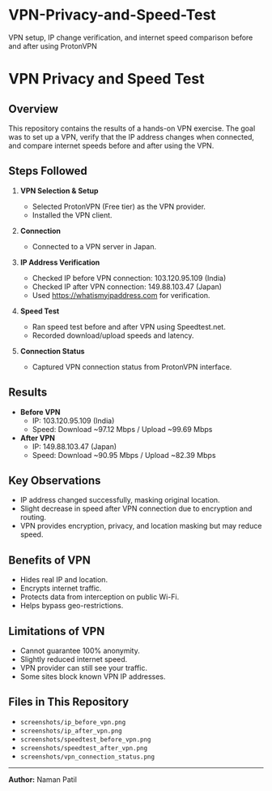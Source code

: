 # VPN-Privacy-and-Speed-Test
VPN setup, IP change verification, and internet speed comparison before and after using ProtonVPN
# VPN Privacy and Speed Test

## Overview
This repository contains the results of a hands-on VPN exercise. The goal was to set up a VPN, verify that the IP address changes when connected, and compare internet speeds before and after using the VPN.

## Steps Followed
1. **VPN Selection & Setup**
   - Selected ProtonVPN (Free tier) as the VPN provider.
   - Installed the VPN client.

2. **Connection**
   - Connected to a VPN server in Japan.

3. **IP Address Verification**
   - Checked IP before VPN connection: 103.120.95.109 (India)
   - Checked IP after VPN connection: 149.88.103.47 (Japan)
   - Used https://whatismyipaddress.com for verification.

4. **Speed Test**
   - Ran speed test before and after VPN using Speedtest.net.
   - Recorded download/upload speeds and latency.

5. **Connection Status**
   - Captured VPN connection status from ProtonVPN interface.

## Results
- **Before VPN**
  - IP: 103.120.95.109 (India)
  - Speed: Download ~97.12 Mbps / Upload ~99.69 Mbps
- **After VPN**
  - IP: 149.88.103.47 (Japan)
  - Speed: Download ~90.95 Mbps / Upload ~82.39 Mbps

## Key Observations
- IP address changed successfully, masking original location.
- Slight decrease in speed after VPN connection due to encryption and routing.
- VPN provides encryption, privacy, and location masking but may reduce speed.

## Benefits of VPN
- Hides real IP and location.
- Encrypts internet traffic.
- Protects data from interception on public Wi-Fi.
- Helps bypass geo-restrictions.

## Limitations of VPN
- Cannot guarantee 100% anonymity.
- Slightly reduced internet speed.
- VPN provider can still see your traffic.
- Some sites block known VPN IP addresses.

## Files in This Repository
- `screenshots/ip_before_vpn.png`
- `screenshots/ip_after_vpn.png`
- `screenshots/speedtest_before_vpn.png`
- `screenshots/speedtest_after_vpn.png`
- `screenshots/vpn_connection_status.png`

---
**Author:** Naman Patil
